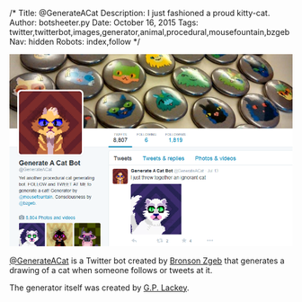 /*
Title: @GenerateACat
Description: I just fashioned a proud kitty-cat.
Author: botsheeter.py
Date: October 16, 2015
Tags: twitter,twitterbot,images,generator,animal,procedural,mousefountain,bzgeb
Nav: hidden
Robots: index,follow
*/

[![](/content/bots/twitterbots/images/GenerateACat.png)](https://twitter.com/GenerateACat)

[@GenerateACat](https://twitter.com/GenerateACat) is a Twitter bot created by [Bronson Zgeb](https://twitter.com/bzgeb) that generates a drawing of a cat when someone follows or tweets at it.

The generator itself was created by [G.P. Lackey](https://twitter.com/mousefountain).




